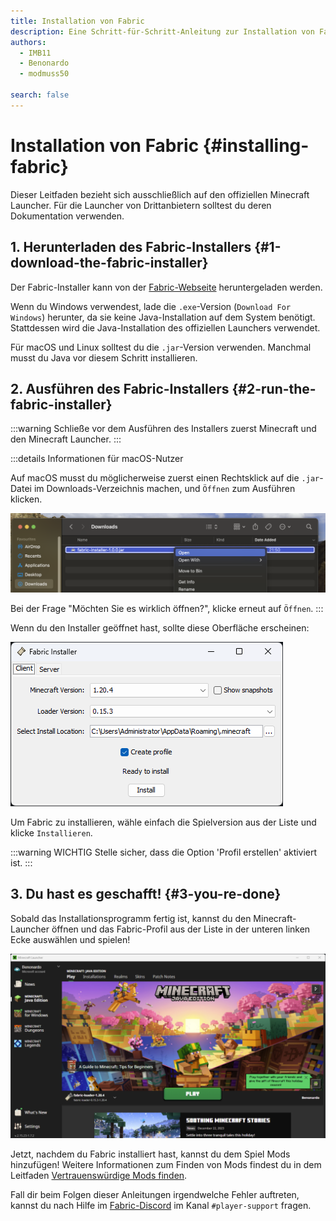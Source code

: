 ```yaml
---
title: Installation von Fabric
description: Eine Schritt-für-Schritt-Anleitung zur Installation von Fabric.
authors:
  - IMB11
  - Benonardo
  - modmuss50

search: false
---
```


# Installation von Fabric {#installing-fabric}

<!-- #region common -->

Dieser Leitfaden bezieht sich ausschließlich auf den offiziellen Minecraft Launcher. Für die Launcher von Drittanbietern solltest du deren Dokumentation verwenden.

## 1. Herunterladen des Fabric-Installers {#1-download-the-fabric-installer}

Der Fabric-Installer kann von der [Fabric-Webseite](https://fabricmc.net/use/) heruntergeladen werden.

Wenn du Windows verwendest, lade die `.exe`-Version (`Download For Windows`) herunter, da sie keine Java-Installation auf dem System benötigt. Stattdessen wird die Java-Installation des offiziellen Launchers verwendet.

Für macOS und Linux solltest du die `.jar`-Version verwenden. Manchmal musst du Java vor diesem Schritt installieren.

## 2. Ausführen des Fabric-Installers {#2-run-the-fabric-installer}

:::warning
Schließe vor dem Ausführen des Installers zuerst Minecraft und den Minecraft Launcher.
:::

:::details Informationen für macOS-Nutzer

Auf macOS musst du möglicherweise zuerst einen Rechtsklick auf die `.jar`-Datei im Downloads-Verzeichnis machen, und `Öffnen` zum Ausführen klicken.

![MacOS Kontextmenü im Fabric-Installer](/assets/players/installing-fabric/macos-downloads.png)

Bei der Frage "Möchten Sie es wirklich öffnen?", klicke erneut auf `Öffnen`.
:::

Wenn du den Installer geöffnet hast, sollte diese Oberfläche erscheinen:

![Fabric-Installer mit "Installieren" hervorgehoben](/assets/players/installing-fabric/installer-screen.png)

<!-- #endregion common -->

Um Fabric zu installieren, wähle einfach die Spielversion aus der Liste und klicke `Installieren`.

:::warning WICHTIG
Stelle sicher, dass die Option 'Profil erstellen' aktiviert ist.
:::

## 3. Du hast es geschafft! {#3-you-re-done}

Sobald das Installationsprogramm fertig ist, kannst du den Minecraft-Launcher öffnen und das Fabric-Profil aus der Liste in der unteren linken Ecke auswählen und spielen!

![Minecraft-Launcher mit ausgewähltem Fabric-Profil](/assets/players/installing-fabric/launcher-screen.png)

Jetzt, nachdem du Fabric installiert hast, kannst du dem Spiel Mods hinzufügen! Weitere Informationen zum Finden von Mods findest du in dem Leitfaden [Vertrauenswürdige Mods finden](./finding-mods).

Fall dir beim Folgen dieser Anleitungen irgendwelche Fehler auftreten, kannst du nach Hilfe im [Fabric-Discord](https://discord.gg/v6v4pMv) im Kanal `#player-support` fragen.
